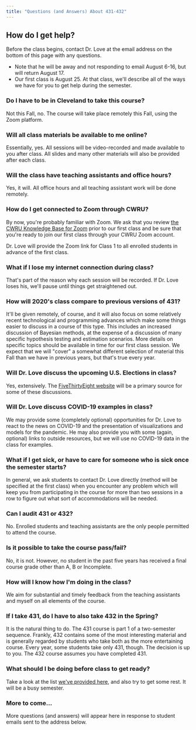 ```yaml
---
title: "Questions (and Answers) About 431-432"
---
```


## How do I get help?

Before the class begins, contact Dr. Love at the email address on the bottom of this page with any questions. 

- Note that he will be away and not responding to email August 6-16, but will return August 17. 
- Our first class is August 25. At that class, we'll describe all of the ways we have for you to get help during the semester.

### Do I have to be in Cleveland to take this course?

Not this Fall, no. The course will take place remotely this Fall, using the Zoom platform. 

### Will all class materials be available to me online?

Essentially, yes. All sessions will be video-recorded and made available to you after class. All slides and many other materials will also be provided after each class.

### Will the class have teaching assistants and office hours?

Yes, it will. All office hours and all teaching assistant work will be done remotely. 

### How do I get connected to Zoom through CWRU?

By now, you're probably familiar with Zoom. We ask that you review [the CWRU Knowledge Base for Zoom](https://case.edu/utech/help/knowledge-base/zoom/zoom-information) prior to our first class and be sure that you're ready to join our first class through your CWRU Zoom account.

Dr. Love will provide the Zoom link for Class 1 to all enrolled students in advance of the first class.

### What if I lose my internet connection during class?

That's part of the reason why each session will be recorded. If Dr. Love loses his, we'll pause until things get straightened out.

### How will 2020's class compare to previous versions of 431?

It'll be given remotely, of course, and it will also focus on some relatively recent technological and programming advances which make some things easier to discuss in a course of this type. This includes an increased discussion of Bayesian methods, at the expense of a discussion of many specific hypothesis testing and estimation scenarios. More details on specific topics should be available in time for our first class session. We expect that we will "cover" a somewhat different selection of material this Fall than we have in previous years, but that's true every year.

### Will Dr. Love discuss the upcoming U.S. Elections in class?

Yes, extensively. The [FiveThirtyEight website](https://fivethirtyeight.com/) will be a primary source for some of these discussions.

### Will Dr. Love discuss COVID-19 examples in class?

We may provide some (completely optional) opportunities for Dr. Love to react to the news on COVID-19 and the presentation of visualizations and models for the pandemic. He may also provide you with some (again, optional) links to outside resources, but we will use no COVID-19 data in the class for examples.

### What if I get sick, or have to care for someone who is sick once the semester starts?

In general, we ask students to contact Dr. Love directly (method will be specified at the first class) when you encounter any problem which will keep you from participating in the course for more than two sessions in a row to figure out what sort of accommodations will be needed.

### Can I audit 431 or 432?

No. Enrolled students and teaching assistants are the only people permitted to attend the course.

### Is it possible to take the course pass/fail?

No, it is not. However, no student in the past five years has received a final course grade other than A, B or Incomplete.

### How will I know how I'm doing in the class?

We aim for substantial and timely feedback from the teaching assistants and myself on all elements of the course.

### If I take 431, do I have to also take 432 in the Spring?

It is the natural thing to do. The 431 course is part 1 of a two-semester sequence. Frankly, 432 contains some of the most interesting material and is generally regarded by students who take both as the more entertaining course. Every year, some students take only 431, though. The decision is up to you. The 432 course assumes you have completed 431.

### What should I be doing before class to get ready?

Take a look at the list [we've provided here](index.html), and also try to get some rest. It will be a busy semester.

### More to come...

More questions (and answers) will appear here in response to student emails sent to the address below.

